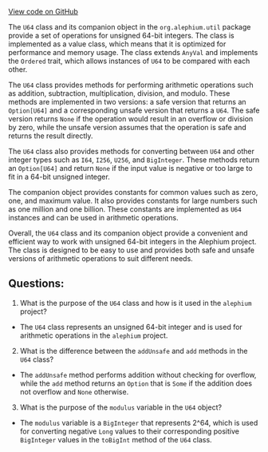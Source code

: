 [View code on GitHub](https://github.com/alephium/alephium/util/src/main/scala/org/alephium/util/U64.scala)

The `U64` class and its companion object in the `org.alephium.util` package provide a set of operations for unsigned 64-bit integers. The class is implemented as a value class, which means that it is optimized for performance and memory usage. The class extends `AnyVal` and implements the `Ordered` trait, which allows instances of `U64` to be compared with each other.

The `U64` class provides methods for performing arithmetic operations such as addition, subtraction, multiplication, division, and modulo. These methods are implemented in two versions: a safe version that returns an `Option[U64]` and a corresponding unsafe version that returns a `U64`. The safe version returns `None` if the operation would result in an overflow or division by zero, while the unsafe version assumes that the operation is safe and returns the result directly.

The `U64` class also provides methods for converting between `U64` and other integer types such as `I64`, `I256`, `U256`, and `BigInteger`. These methods return an `Option[U64]` and return `None` if the input value is negative or too large to fit in a 64-bit unsigned integer.

The companion object provides constants for common values such as zero, one, and maximum value. It also provides constants for large numbers such as one million and one billion. These constants are implemented as `U64` instances and can be used in arithmetic operations.

Overall, the `U64` class and its companion object provide a convenient and efficient way to work with unsigned 64-bit integers in the Alephium project. The class is designed to be easy to use and provides both safe and unsafe versions of arithmetic operations to suit different needs.
## Questions: 
 1. What is the purpose of the `U64` class and how is it used in the `alephium` project?
- The `U64` class represents an unsigned 64-bit integer and is used for arithmetic operations in the `alephium` project.
2. What is the difference between the `addUnsafe` and `add` methods in the `U64` class?
- The `addUnsafe` method performs addition without checking for overflow, while the `add` method returns an `Option` that is `Some` if the addition does not overflow and `None` otherwise.
3. What is the purpose of the `modulus` variable in the `U64` object?
- The `modulus` variable is a `BigInteger` that represents 2^64, which is used for converting negative `Long` values to their corresponding positive `BigInteger` values in the `toBigInt` method of the `U64` class.